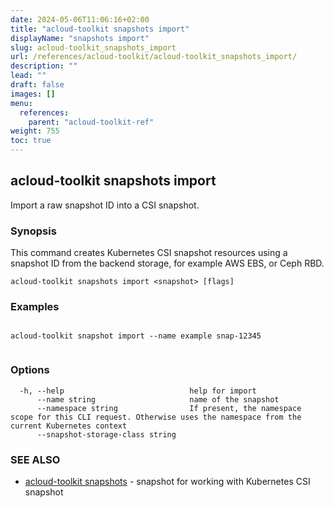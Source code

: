```yaml
---
date: 2024-05-06T11:06:16+02:00
title: "acloud-toolkit snapshots import"
displayName: "snapshots import"
slug: acloud-toolkit_snapshots_import
url: /references/acloud-toolkit/acloud-toolkit_snapshots_import/
description: ""
lead: ""
draft: false
images: []
menu:
  references:
    parent: "acloud-toolkit-ref"
weight: 755
toc: true
---
```

## acloud-toolkit snapshots import

Import a raw snapshot ID into a CSI snapshot.

### Synopsis

This command creates Kubernetes CSI snapshot resources using a snapshot ID from the backend storage, for example AWS EBS, or Ceph RBD.
		

```
acloud-toolkit snapshots import <snapshot> [flags]
```

### Examples

```

acloud-toolkit snapshot import --name example snap-12345
		
```

### Options

```
  -h, --help                            help for import
      --name string                     name of the snapshot
      --namespace string                If present, the namespace scope for this CLI request. Otherwise uses the namespace from the current Kubernetes context
      --snapshot-storage-class string   
```

### SEE ALSO

* [acloud-toolkit snapshots](/references/acloud-toolkit/acloud-toolkit_snapshots/)	 - snapshot for working with Kubernetes CSI snapshot

